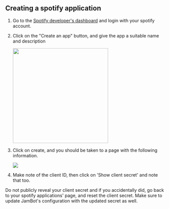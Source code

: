 ## Creating a spotify application

1. Go to the [Spotify developer's dashboard](https://developer.spotify.com/dashboard/) and login with your spotify account.

2. Click on the "Create an app" button, and give the app a suitable name and description

    <img height = "300px" src = "https://i.imgur.com/N6u9HyR.png">

3. Click on create, and you should be taken to a page with the following information.

    <img src = "https://i.imgur.com/LPgInCP.png">

4. Make note of the client ID, then click on 'Show client secret' and note that too.

Do not publicly reveal your client secret and if you accidentally did, go back to your spotify applications' page, and reset the client secret. Make sure to update JamBot's configuration with the updated secret as well.
